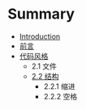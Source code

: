 # Summary

* [Introduction](README.md)
* [前言](chapter1.md)
* [代码风格](dai_ma_feng_ge.md)
   * 2.1 文件
   * [2.2 结构](22_jie_gou.md)
       * 2.2.1 缩进
       * 2.2.2 空格

